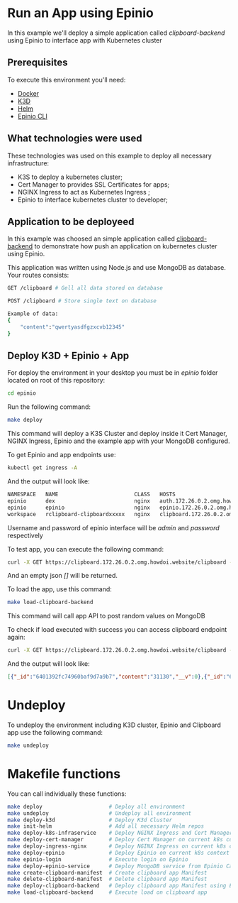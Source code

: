 # Run an App using Epinio

In this example we'll deploy a simple application called *clipboard-backend* using Epinio to interface app with Kubernetes cluster

## Prerequisites

To execute this environment you'll need:

- [Docker](https://docs.docker.com/engine/install/ubuntu/)
- [K3D](https://k3d.io/v5.4.7/#installation)
- [Helm](https://helm.sh/docs/intro/install/)
- [Epinio CLI](https://docs.epinio.io/installation/install_epinio_cli)

## What technologies were used

These technologies was used on this example to deploy all necessary infrastructure:

- K3S to deploy a kubernetes cluster;
- Cert Manager to provides SSL Certificates for apps;
- NGINX Ingress to act as Kubernetes Ingress ;
- Epinio to interface kubernetes cluster to developer;

## Application to be deployeed

In this example was choosed an simple application called [clipboard-backend](https://github.com/mesquitamv/clipboard-backend) to demonstrate how push an application on kubernetes cluster using Epinio.

This application was written using Node.js and use MongoDB as database. Your routes consists:

```bash
GET /clipboard # Gell all data stored on database
```
```bash
POST /clipboard # Store single text on database

Example of data: 
{
	"content":"qwertyasdfgzxcvb12345"
}
```

## Deploy K3D + Epinio + App

For deploy the environment in your desktop you must be in *epinio* folder located on root of this repository:

```bash
cd epinio
```

Run the following command:

``` bash
make deploy
```

This command will deploy a K3S Cluster and deploy inside it Cert Manager, NGINX Ingress, Epinio and the example app with your MongoDB configured. 

To get Epinio and app endpoints use:

```bash
kubectl get ingress -A
```

And the output will look like:
```bash
NAMESPACE   NAME                        CLASS   HOSTS                                     ADDRESS      PORTS     AGE
epinio      dex                         nginx   auth.172.26.0.2.omg.howdoi.website        172.26.0.2   80, 443   xxx
epinio      epinio                      nginx   epinio.172.26.0.2.omg.howdoi.website      172.26.0.2   80, 443   xxx
workspace   rclipboard-clipboardxxxxx   nginx   clipboard.172.26.0.2.omg.howdoi.website   172.26.0.2   80, 443   xxx
```

Username and password of epinio interface will be *admin* and *password* respectively

To test app, you can execute the following command:

```bash
curl -X GET https://clipboard.172.26.0.2.omg.howdoi.website/clipboard --insecure
```

And an empty json *[]* will be returned.

To load the app, use this command:

```bash
make load-clipboard-backend
```

This command will call app API to post random values on MongoDB

To check if load executed with success you can access clipboard endpoint again:
```bash
curl -X GET https://clipboard.172.26.0.2.omg.howdoi.website/clipboard --insecure
```

And the output will look like:

```json
[{"_id":"6401392fc74960baf9d7a9b7","content":"31130","__v":0},{"_id":"64013930c74960baf9d7a9b9","content":"25131","__v":0},{"_id":"64013930c74960baf9d7a9bb","content":"20945","__v":0},{"_id":"64013930c74960baf9d7a9bd","content":"10223","__v":0},{"_id":"64013930c74960baf9d7a9bf","content":"10694","__v":0},{"_id":"64013930c74960baf9d7a9c1","content":"8902","__v":0},{"_id":"64013930c74960baf9d7a9c3","content":"8496","__v":0} ...]
```

# Undeploy

To undeploy the environment including K3D cluster, Epinio and Clipboard app use the following command:

```bash
make undeploy
```

# Makefile functions

You can call individually these functions:

```bash
make deploy                     # Deploy all environment
make undeploy                   # Undeploy all environment
make deploy-k3d                 # Deploy K3d Cluster
make init-helm                  # Add all necessary Helm repos
make deploy-k8s-infraservice    # Deploy NGINX Ingress and Cert Manager on current k8s context
make deploy-cert-manager        # Deploy Cert Manager on current k8s context
make deploy-ingress-nginx       # Deploy NGINX Ingress on current k8s context
make deploy-epinio              # Deploy Epinio on current k8s context
make epinio-login               # Execute login on Epinio
make deploy-epinio-service      # Deploy MongoDB service from Epinio Catalog
make create-clipboard-manifest  # Create clipboard app Manifest
make delete-clipboard-manifest  # Delete clipboard app Manifest
make deploy-clipboard-backend   # Deploy clipboard app Manifest using Epinio
make load-clipboard-backend     # Execute load on clipboard app
```